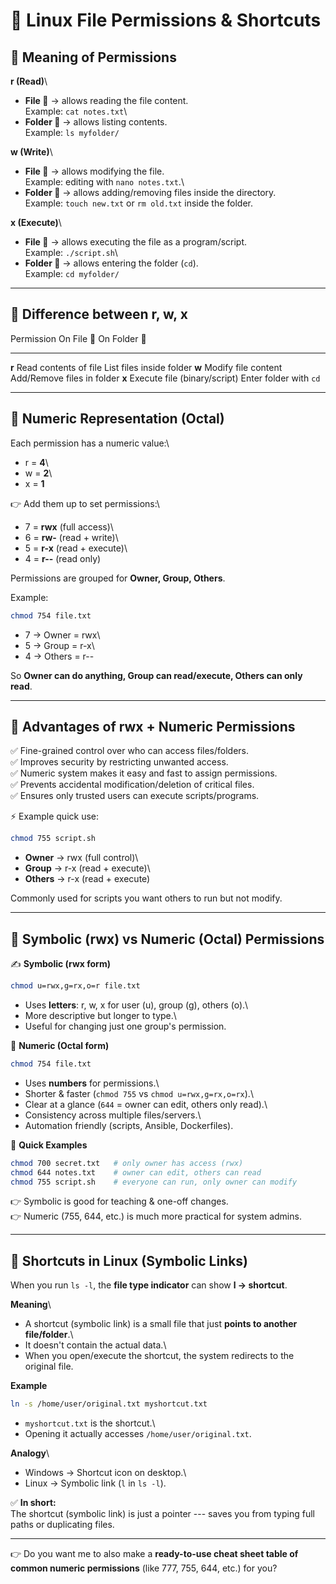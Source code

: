 # 📝 Linux File Permissions & Shortcuts

## 🔹 Meaning of Permissions

**r (Read)**\
- **File 📄** → allows reading the file content.\
Example: `cat notes.txt`\
- **Folder 📂** → allows listing contents.\
Example: `ls myfolder/`

**w (Write)**\
- **File 📄** → allows modifying the file.\
Example: editing with `nano notes.txt`.\
- **Folder 📂** → allows adding/removing files inside the directory.\
Example: `touch new.txt` or `rm old.txt` inside the folder.

**x (Execute)**\
- **File 📄** → allows executing the file as a program/script.\
Example: `./script.sh`\
- **Folder 📂** → allows entering the folder (`cd`).\
Example: `cd myfolder/`

------------------------------------------------------------------------

## 🔹 Difference between r, w, x

  Permission   On File 📄                     On Folder 📂
  ------------ ------------------------------ ----------------------------
  **r**        Read contents of file          List files inside folder
  **w**        Modify file content            Add/Remove files in folder
  **x**        Execute file (binary/script)   Enter folder with `cd`

------------------------------------------------------------------------

## 🔹 Numeric Representation (Octal)

Each permission has a numeric value:\
- r = **4**\
- w = **2**\
- x = **1**

👉 Add them up to set permissions:\
- 7 = **rwx** (full access)\
- 6 = **rw-** (read + write)\
- 5 = **r-x** (read + execute)\
- 4 = **r--** (read only)

Permissions are grouped for **Owner, Group, Others**.

Example:

``` bash
chmod 754 file.txt
```

-   7 → Owner = rwx\
-   5 → Group = r-x\
-   4 → Others = r--

So **Owner can do anything, Group can read/execute, Others can only
read**.

------------------------------------------------------------------------

## 🔹 Advantages of rwx + Numeric Permissions

✅ Fine-grained control over who can access files/folders.\
✅ Improves security by restricting unwanted access.\
✅ Numeric system makes it easy and fast to assign permissions.\
✅ Prevents accidental modification/deletion of critical files.\
✅ Ensures only trusted users can execute scripts/programs.

⚡ Example quick use:

``` bash
chmod 755 script.sh
```

-   **Owner** → rwx (full control)\
-   **Group** → r-x (read + execute)\
-   **Others** → r-x (read + execute)

Commonly used for scripts you want others to run but not modify.

------------------------------------------------------------------------

## 🔹 Symbolic (rwx) vs Numeric (Octal) Permissions

✍️ **Symbolic (rwx form)**

``` bash
chmod u=rwx,g=rx,o=r file.txt
```

-   Uses **letters**: r, w, x for user (u), group (g), others (o).\
-   More descriptive but longer to type.\
-   Useful for changing just one group's permission.

🔢 **Numeric (Octal form)**

``` bash
chmod 754 file.txt
```

-   Uses **numbers** for permissions.\
-   Shorter & faster (`chmod 755` vs `chmod u=rwx,g=rx,o=rx`).\
-   Clear at a glance (`644` = owner can edit, others only read).\
-   Consistency across multiple files/servers.\
-   Automation friendly (scripts, Ansible, Dockerfiles).

🎯 **Quick Examples**

``` bash
chmod 700 secret.txt   # only owner has access (rwx)
chmod 644 notes.txt    # owner can edit, others can read
chmod 755 script.sh    # everyone can run, only owner can modify
```

👉 Symbolic is good for teaching & one-off changes.\
👉 Numeric (755, 644, etc.) is much more practical for system admins.

------------------------------------------------------------------------

## 🔹 Shortcuts in Linux (Symbolic Links)

When you run `ls -l`, the **file type indicator** can show **l →
shortcut**.

**Meaning**\
- A shortcut (symbolic link) is a small file that just **points to
another file/folder**.\
- It doesn't contain the actual data.\
- When you open/execute the shortcut, the system redirects to the
original file.

**Example**

``` bash
ln -s /home/user/original.txt myshortcut.txt
```

-   `myshortcut.txt` is the shortcut.\
-   Opening it actually accesses `/home/user/original.txt`.

**Analogy**\
- Windows → Shortcut icon on desktop.\
- Linux → Symbolic link (`l` in `ls -l`).

✅ **In short:**\
The shortcut (symbolic link) is just a pointer --- saves you from typing
full paths or duplicating files.

------------------------------------------------------------------------

👉 Do you want me to also make a **ready-to-use cheat sheet table of
common numeric permissions** (like 777, 755, 644, etc.) for you?
